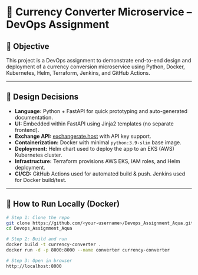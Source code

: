 # 💱 Currency Converter Microservice – DevOps Assignment

## 📌 Objective

This project is a DevOps assignment to demonstrate end-to-end design and deployment of a currency conversion microservice using Python, Docker, Kubernetes, Helm, Terraform, Jenkins, and GitHub Actions.

---

## 🚧 Design Decisions

- **Language:** Python + FastAPI for quick prototyping and auto-generated documentation.
- **UI:** Embedded within FastAPI using Jinja2 templates (no separate frontend).
- **Exchange API:** [exchangerate.host](https://exchangerate.host) with API key support.
- **Containerization:** Docker with minimal `python:3.9-slim` base image.
- **Deployment:** Helm chart used to deploy the app to an EKS (AWS) Kubernetes cluster.
- **Infrastructure:** Terraform provisions AWS EKS, IAM roles, and Helm deployment.
- **CI/CD:** GitHub Actions used for automated build & push. Jenkins used for Docker build/test.

---

## 🏁 How to Run Locally (Docker)

```bash
# Step 1: Clone the repo
git clone https://github.com/<your-username>/Devops_Assignment_Aqua.git
cd Devops_Assignment_Aqua

# Step 2: Build and run
docker build -t currency-converter .
docker run -d -p 8000:8000 --name converter currency-converter

# Step 3: Open in browser
http://localhost:8000



